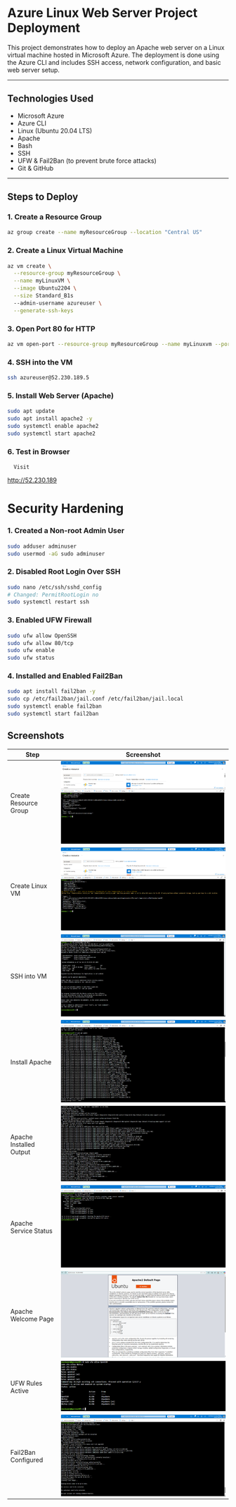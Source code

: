 # Azure Linux Web Server Project Deployment

This project demonstrates how to deploy an Apache web server on a Linux virtual machine hosted in Microsoft Azure. The deployment is done using the Azure CLI and includes SSH access, network configuration, and basic web server setup.

---

##  Technologies Used

- Microsoft Azure
- Azure CLI
- Linux (Ubuntu 20.04 LTS)
- Apache
- Bash
- SSH
- UFW & Fail2Ban (to prevent brute force attacks)
- Git & GitHub

---

##  Steps to Deploy

### 1. Create a Resource Group
```bash
az group create --name myResourceGroup --location "Central US"
```

### 2. Create a Linux Virtual Machine
```bash
az vm create \
  --resource-group myResourceGroup \
  --name myLinuxVM \
  --image Ubuntu2204 \
  --size Standard_B1s
  --admin-username azureuser \
  --generate-ssh-keys
  ```

### 3. Open Port 80 for HTTP
```bash
az vm open-port --resource-group myResourceGroup --name myLinuxvm --port 80
```

### 4. SSH into the VM
```bash
ssh azureuser@52.230.189.5
```

### 5. Install Web Server (Apache)
```bash
sudo apt update
sudo apt install apache2 -y
sudo systemctl enable apache2
sudo systemctl start apache2
```

### 6. Test in Browser
      Visit
http://52.230.189

# Security Hardening
### 1. Created a Non-root Admin User
```bash
sudo adduser adminuser
sudo usermod -aG sudo adminuser
```
### 2. Disabled Root Login Over SSH
```bash
sudo nano /etc/ssh/sshd_config
# Changed: PermitRootLogin no
sudo systemctl restart ssh
```

### 3. Enabled UFW Firewall
```bash
sudo ufw allow OpenSSH
sudo ufw allow 80/tcp
sudo ufw enable
sudo ufw status
```
### 4. Installed and Enabled Fail2Ban
```bash
sudo apt install fail2ban -y
sudo cp /etc/fail2ban/jail.conf /etc/fail2ban/jail.local
sudo systemctl enable fail2ban
sudo systemctl start fail2ban
```
## Screenshots

| Step                        | Screenshot |
|----------------------------|------------|
| Create Resource Group      | ![Resource Group](screenshots/1.%20Create%20a%20Resource%20Group.png) |
| Create Linux VM            | ![Create VM](screenshots/2.%20Create%20a%20Linux%20Virtual%20Machine.png) |
| SSH into VM                | ![SSH](screenshots/4.%20SSH%20into%20the%20VM.png) |
| Install Apache             | ![Install Apache](screenshots/5.%20Install%20Web%20Server%20(Apache).png) |
| Apache Installed Output    | ![Apache Installed](screenshots/6.%20Apache%20Successfully%20Installed.png) |
| Apache Service Status      | ![Apache Status](screenshots/7.%20Apache2%20Status.png) |
| Apache Welcome Page        | ![Browser](screenshots/8.%20Test%20in%20Browser.png) |
| UFW Rules Active           | ![UFW](screenshots/9.%20UFW%20Status.png) |
| Fail2Ban Configured        | ![Fail2Ban](screenshots/Fail2Ban%20Status.png) |
















